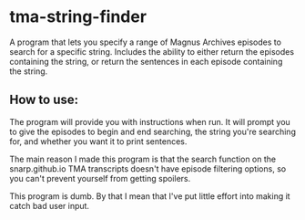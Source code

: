 # tma-string-finder
A program that lets you specify a range of Magnus Archives episodes to search for a specific string. Includes the ability to either return the episodes containing the string, or return the sentences in each episode containing the string. 

## How to use:
The program will provide you with instructions when run. It will prompt you to give the episodes to begin and end searching, the string you're searching for, and whether you want it to print sentences. 

The main reason I made this program is that the search function on the snarp.github.io TMA transcripts doesn't have episode filtering options, so you can't prevent yourself from getting spoilers. 

This program is dumb. By that I mean that I've put little effort into making it catch bad user input. 
